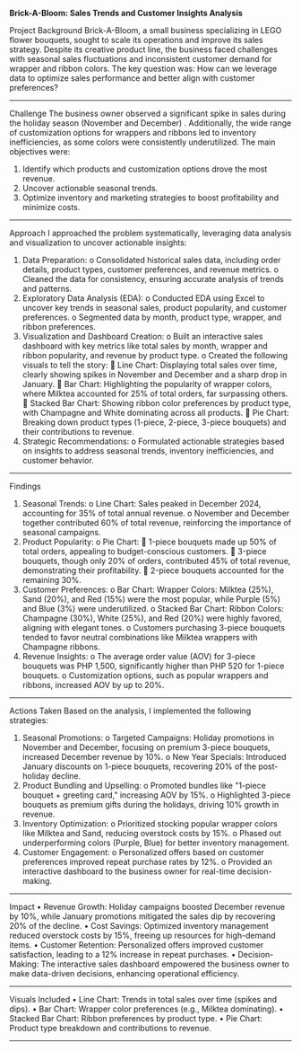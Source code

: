 
**Brick-A-Bloom: Sales Trends and Customer Insights Analysis**

Project Background
Brick-A-Bloom, a small business specializing in LEGO flower bouquets, sought to scale its operations and improve its sales strategy. Despite its creative product line, the business faced challenges with seasonal sales fluctuations and inconsistent customer demand for wrapper and ribbon colors.
The key question was: How can we leverage data to optimize sales performance and better align with customer preferences?
________________________________________
Challenge
The business owner observed a significant spike in sales during the holiday season (November and December) . Additionally, the wide range of customization options for wrappers and ribbons led to inventory inefficiencies, as some colors were consistently underutilized.
The main objectives were:
1.	Identify which products and customization options drove the most revenue.
2.	Uncover actionable seasonal trends.
3.	Optimize inventory and marketing strategies to boost profitability and minimize costs.
________________________________________
Approach
I approached the problem systematically, leveraging data analysis and visualization to uncover actionable insights:
1.	Data Preparation:
o	Consolidated historical sales data, including order details, product types, customer preferences, and revenue metrics.
o	Cleaned the data for consistency, ensuring accurate analysis of trends and patterns.
2.	Exploratory Data Analysis (EDA):
o	Conducted EDA using Excel to uncover key trends in seasonal sales, product popularity, and customer preferences.
o	Segmented data by month, product type, wrapper, and ribbon preferences.
3.	Visualization and Dashboard Creation:
o	Built an interactive sales dashboard with key metrics like total sales by month, wrapper and ribbon popularity, and revenue by product type.
o	Created the following visuals to tell the story: 
	Line Chart: Displaying total sales over time, clearly showing spikes in November and December and a sharp drop in January.
	Bar Chart: Highlighting the popularity of wrapper colors, where Milktea accounted for 25% of total orders, far surpassing others.
	Stacked Bar Chart: Showing ribbon color preferences by product type, with Champagne and White dominating across all products.
	Pie Chart: Breaking down product types (1-piece, 2-piece, 3-piece bouquets) and their contributions to revenue.
4.	Strategic Recommendations:
o	Formulated actionable strategies based on insights to address seasonal trends, inventory inefficiencies, and customer behavior.
________________________________________
Findings
1.	Seasonal Trends:
o	Line Chart: Sales peaked in December 2024, accounting for 35% of total annual revenue.
o	November and December together contributed 60% of total revenue, reinforcing the importance of seasonal campaigns.
2.	Product Popularity:
o	Pie Chart: 
	1-piece bouquets made up 50% of total orders, appealing to budget-conscious customers.
	3-piece bouquets, though only 20% of orders, contributed 45% of total revenue, demonstrating their profitability.
	2-piece bouquets accounted for the remaining 30%.
3.	Customer Preferences:
o	Bar Chart: Wrapper Colors: Milktea (25%), Sand (20%), and Red (15%) were the most popular, while Purple (5%) and Blue (3%) were underutilized.
o	Stacked Bar Chart: Ribbon Colors: Champagne (30%), White (25%), and Red (20%) were highly favored, aligning with elegant tones.
o	Customers purchasing 3-piece bouquets tended to favor neutral combinations like Milktea wrappers with Champagne ribbons.
4.	Revenue Insights:
o	The average order value (AOV) for 3-piece bouquets was PHP 1,500, significantly higher than PHP 520 for 1-piece bouquets.
o	Customization options, such as popular wrappers and ribbons, increased AOV by up to 20%.
________________________________________
Actions Taken
Based on the analysis, I implemented the following strategies:
1.	Seasonal Promotions:
o	Targeted Campaigns: Holiday promotions in November and December, focusing on premium 3-piece bouquets, increased December revenue by 10%.
o	New Year Specials: Introduced January discounts on 1-piece bouquets, recovering 20% of the post-holiday decline.
2.	Product Bundling and Upselling:
o	Promoted bundles like "1-piece bouquet + greeting card," increasing AOV by 15%.
o	Highlighted 3-piece bouquets as premium gifts during the holidays, driving 10% growth in revenue.
3.	Inventory Optimization:
o	Prioritized stocking popular wrapper colors like Milktea and Sand, reducing overstock costs by 15%.
o	Phased out underperforming colors (Purple, Blue) for better inventory management.
4.	Customer Engagement:
o	Personalized offers based on customer preferences improved repeat purchase rates by 12%.
o	Provided an interactive dashboard to the business owner for real-time decision-making.
________________________________________
Impact
•	Revenue Growth: Holiday campaigns boosted December revenue by 10%, while January promotions mitigated the sales dip by recovering 20% of the decline.
•	Cost Savings: Optimized inventory management reduced overstock costs by 15%, freeing up resources for high-demand items.
•	Customer Retention: Personalized offers improved customer satisfaction, leading to a 12% increase in repeat purchases.
•	Decision-Making: The interactive sales dashboard empowered the business owner to make data-driven decisions, enhancing operational efficiency.
________________________________________
Visuals Included
•	Line Chart: Trends in total sales over time (spikes and dips).
•	Bar Chart: Wrapper color preferences (e.g., Milktea dominating).
•	Stacked Bar Chart: Ribbon preferences by product type.
•	Pie Chart: Product type breakdown and contributions to revenue.
________________________________________

